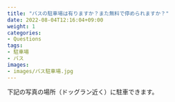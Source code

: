 ```yaml
---
title: "バスの駐車場は有りますか？また無料で停められますか？"
date: 2022-08-04T12:16:04+09:00
weight: 1
categories:
- Questions
tags:
- 駐車場
- バス
images:
- images/バス駐車場.jpg
---
```


下記の写真の場所（ドッグラン近く）に駐車できます。
